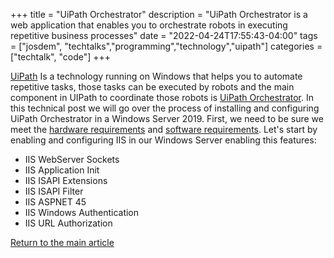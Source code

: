 +++
title =  "UiPath Orchestrator"
description = "UiPath Orchestrator is a web application that enables you to orchestrate robots in executing repetitive business processes"
date = "2022-04-24T17:55:43-04:00"
tags = ["josdem", "techtalks","programming","technology","uipath"]
categories = ["techtalk", "code"]
+++

[UiPath](https://www.uipath.com/) Is a technology running on Windows that helps you to automate repetitive tasks, those tasks can be executed by robots and the main component in UIPath to coordinate those robots is [UiPath Orchestrator](https://docs.uipath.com/orchestrator). In this technical post we will go over the process of installing and configuring UiPath Orchestrator in a Windows Server 2019. First, we need to be sure we meet the [hardware requirements](https://docs.uipath.com/installation-and-upgrade/docs/orchestrator-hardware-requirements) and [software requirements](https://docs.uipath.com/installation-and-upgrade/docs/orchestrator-software-requirements). Let's start by enabling and configuring IIS in our Windows Server enabling this features:

- IIS WebServer Sockets
- IIS Application Init
- IIS ISAPI Extensions
- IIS ISAPI Filter
- IIS ASPNET 45
- IIS Windows Authentication
- IIS URL Authorization

[Return to the main article](/techtalk/techtalks)
